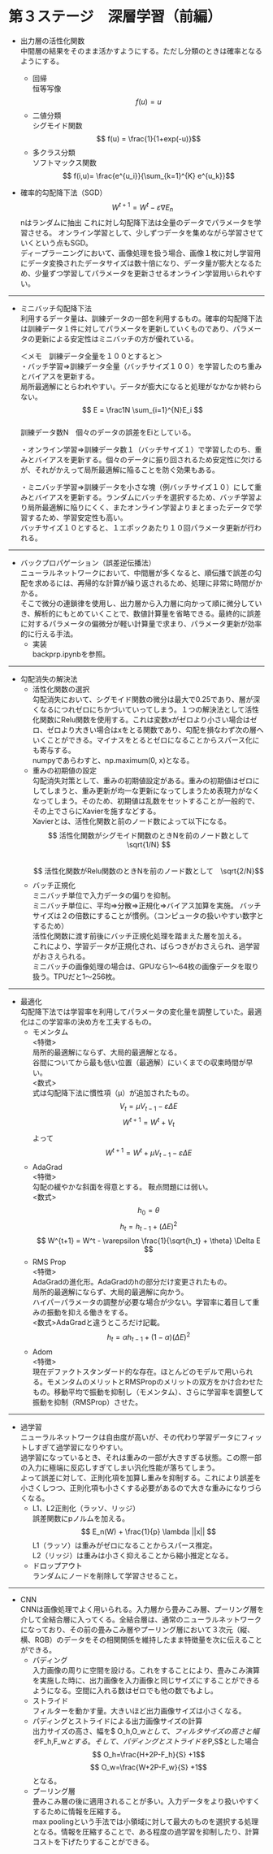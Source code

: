 # 第３ステージ　深層学習（前編）
* 出力層の活性化関数  
  中間層の結果をそのまま活かすようにする。ただし分類のときは確率となるようにする。
  * 回帰  
    恒等写像$$ f(u)=u$$  
  * 二値分類  
    シグモイド関数 $$ f(u) = \frac{1}{1+exp(-u)}$$ 
  * 多クラス分類  
    ソフトマックス関数
     $$ f(i,u)= \frac{e^{u_i}}{\sum_{k=1}^{K} e^{u_k}}$$

* 確率的勾配降下法（SGD）  
  $$ W^{t+1} = W^t - \varepsilon \nabla E_n $$
  nはランダムに抽出
  これに対し勾配降下法は全量のデータでパラメータを学習させる。
  オンライン学習として、少しずつデータを集めながら学習させていくという点もSGD。  
  ディープラーニングにおいて、画像処理を扱う場合、画像１枚に対し学習用にデータ変換されたデータサイズは数十倍になり、データ量が膨大となるため、少量ずつ学習してパラメータを更新させるオンライン学習用いられやすい。  
----
* ミニバッチ勾配降下法  
  利用するデータ量は、訓練データの一部を利用するもの。確率的勾配降下法は訓練データ１件に対してパラメータを更新していくものであり、パラメータの更新による安定性はミニバッチの方が優れている。  
    
    
  ＜メモ　訓練データ全量を１００とすると＞  
  ・バッチ学習⇒訓練データ全量（バッチサイズ１００）を学習したのち重みとバイアスを更新する。  
  局所最適解にとらわれやすい。データが膨大になると処理がなかなか終わらない。
  $$ E = \frac1N \sum_{i=1}^{N}E_i $$  
  訓練データ数N　個々のデータの誤差をEiとしている。

  ・オンライン学習⇒訓練データ数１（バッチサイズ１）で学習したのち、重みとバイアスを更新する。個々のデータに振り回されるため安定性に欠けるが、それがかえって局所最適解に陥ることを防ぐ効果もある。  

  ・ミニバッチ学習⇒訓練データを小さな塊（例バッチサイズ１０）にして重みとバイアスを更新する。ランダムにバッチを選択するため、バッチ学習より局所最適解に陥りにくく、またオンライン学習よりまとまったデータで学習するため、学習安定性も高い。  
  バッチサイズ１０とすると、１エポックあたり１０回パラメータ更新が行われる。
----
* バックプロパゲーション（誤差逆伝播法）  
  ニューラルネットワークにおいて、中間層が多くなると、順伝播で誤差の勾配を求めるには、再帰的な計算が繰り返されるため、処理に非常に時間がかかる。  
  そこで微分の連鎖律を使用し、出力層から入力層に向かって順に微分していき、解析的にもとめていくことで、数値計算量を省略できる。最終的に誤差に対するパラメータの偏微分が軽い計算量で求まり、パラメータ更新が効率的に行える手法。  
  * 実装  
    backprp.ipynbを参照。
  
------
* 勾配消失の解決法  
  * 活性化関数の選択  
    勾配消失において、シグモイド関数の微分は最大で0.25であり、層が深くなるにつれゼロにちかづいていってしまう。１つの解決法として活性化関数にRelu関数を使用する。これは変数xがゼロより小さい場合はゼロ、ゼロより大きい場合はxをとる関数であり、勾配を損なわず次の層へいくことができる。マイナスをとるとゼロになることからスパース化にも寄与する。  
    numpyであらわすと、np.maximum(0, x)となる。  
  * 重みの初期値の設定  
    勾配消失対策として、重みの初期値設定がある。重みの初期値はゼロにしてしまうと、重み更新が均一な更新になってしまうため表現力がなくなってしまう。そのため、初期値は乱数をセットすることが一般的で、その上でさらにXavierを施すなどする。  
    Xavierとは、活性化関数と前のノード数によって以下になる。  
    $$ 活性化関数がシグモイド関数のときNを前のノード数として　\sqrt{1/N} $$  
    $$ 活性化関数がRelu関数のときNを前のノード数として　\sqrt{2/N}$$  
  * バッチ正規化  
    ミニバッチ単位で入力データの偏りを抑制。  
    ミニバッチ単位に、平均⇒分散⇒正規化⇒バイアス加算を実施。
    バッチサイズは２の倍数にすることが慣例。（コンピュータの扱いやすい数字とするため）  
    活性化関数に渡す前後にバッチ正規化処理を踏まえた層を加える。  
    これにより、学習データが正規化され、ばらつきがおさえられ、過学習がおさえられる。  
    ミニバッチの画像処理の場合は、GPUなら1～64枚の画像データを取り扱う。TPUだと1～256枚。  
---
* 最適化  
  勾配降下法では学習率を利用してパラメータの変化量を調整していた。最適化はこの学習率の決め方を工夫するもの。  
  * モメンタム  
    <特徴>  
    局所的最適解にならず、大局的最適解となる。  
    谷間についてから最も低い位置（最適解）にいくまでの収束時間が早い。  
    <数式>  
    式は勾配降下法に慣性項（μ）が追加されたもの。
     $$ V_t = \mu V_{t-1} - \varepsilon \Delta E $$ 
     $$ W^{t+1} = W^t + V_t $$
     よって
     $$ W^{t+1} = W^t + \mu V_{t-1} - \varepsilon \Delta E $$
  * AdaGrad  
    <特徴>  
    勾配の緩やかな斜面を得意とする。
    鞍点問題には弱い。  
    <数式>  
    $$ h_0 = \theta $$
    $$ h_t = h_{t-1} + (\Delta E)^2 $$
    $$ W^{t+1} = W^t - \varepsilon \frac{1}{\sqrt{h_t} + \theta} \Delta E $$
  * RMS Prop  
    <特徴>  
    AdaGradの進化形。AdaGradのhの部分だけ変更されたもの。  
    局所的最適解にならず、大局的最適解に向かう。  
    ハイパーパラメータの調整が必要な場合が少ない。学習率に着目して重みの振動を抑える働きをする。  
    <数式>AdaGradと違うところだけ記載。  
    $$ h_t = \alpha h_{t-1} + (1-\alpha)(\Delta E)^2$$
  * Adom  
    <特徴>  
    現在デファクトスタンダード的な存在。ほとんどのモデルで用いられる。モメンタムのメリットとRMSPropのメリットの双方をかけ合わせたもの。移動平均で振動を抑制し（モメンタム）、さらに学習率を調整して振動を抑制（RMSProp）させた。  
    
---
* 過学習  
  ニューラルネットワークは自由度が高いが、その代わり学習データにフィットしすぎて過学習になりやすい。  
  過学習になっているとき、それは重みの一部が大きすぎる状態。この際一部の入力に極端に反応しすぎてしまい汎化性能が落ちてしまう。  
  よって誤差に対して、正則化項を加算し重みを抑制する。これにより誤差を小さくしつつ、正則化項も小さくする必要があるので大きな重みになりづらくなる。  
  * L1、L2正則化（ラッソ、リッジ）  
    誤差関数にpノルムを加える。  
    $$ E_n(W) + \frac{1}{p} \lambda ||x|| $$
    L1（ラッソ）は重みがゼロになることからスパース推定。  
    L2（リッジ）は重みは小さく抑えることから縮小推定となる。  
  * ドロップアウト  
    ランダムにノードを削除して学習させること。
---
* CNN  
  CNNは画像処理でよく用いられる。入力層から畳みこみ層、プーリング層を介して全結合層に入ってくる。全結合層は、通常のニューラルネットワークになっており、その前の畳みこみ層やプーリング層において３次元（縦、横、RGB）のデータをその相関関係を維持したまま特徴量を次に伝えることができる。  
  * パディング  
    入力画像の周りに空間を設ける。これをすることにより、畳みこみ演算を実施した時に、出力画像を入力画像と同じサイズにすることができるようになる。空間に入れる数はゼロでも他の数でもよし。  
  * ストライド  
    フィルターを動かす量。大きいほど出力画像サイズは小さくなる。  
  * パディングとストライドによる出力画像サイズの計算  
    出力サイズの高さ、幅を$ O_h,O_w$として、フィルタサイズの高さと幅を$F_h,F_w$とする。そして、パディングとストライドを$P,S$とした場合  
    $$ O_h=\frac{H+2P-F_h}{S} +1$$
    $$ O_w=\frac{W+2P-F_w}{S} +1$$
    となる。
  * プーリング層  
    畳みこみ層の後に適用されることが多い。入力データをより扱いやすくするために情報を圧縮する。  
    max poolingという手法では小領域に対して最大のものを選択する処理となる。情報を圧縮することで、ある程度の過学習を抑制したり、計算コストを下げたりすることができる。
